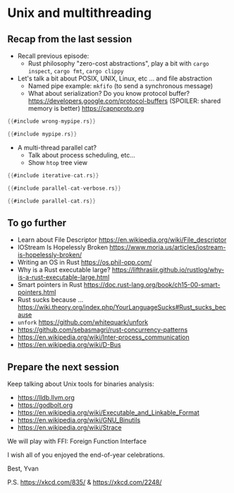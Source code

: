 Unix and multithreading
=======================

<!-- Hello everyone,

Again, a too-long email, the french version is behind! -->

Recap from the last session
---------------------------

-   Recall previous episode:
    -   Rust philosophy "zero-cost abstractions", play a bit with
        `cargo inspect`, `cargo fmt`, `cargo clippy`
-   Let's talk a bit about POSIX, UNIX, Linux, etc ... and file
    abstraction
    -   Named pipe example: `mkfifo` (to send a synchronous message)
    -   What about serialization? Do you know protocol buffer?
        <https://developers.google.com/protocol-buffers> (SPOILER:
        shared memory is better) <https://capnproto.org>

```rust
{{#include wrong-mypipe.rs}}
```

```rust
{{#include mypipe.rs}}
```

-   A multi-thread parallel cat?
    -   Talk about process scheduling, etc...
    -   Show `htop` tree view

```rust
{{#include iterative-cat.rs}}
```

```rust
{{#include parallel-cat-verbose.rs}}
```

```rust
{{#include parallel-cat.rs}}
```

To go further
-------------

-   Learn about File Descriptor
    <https://en.wikipedia.org/wiki/File_descriptor>
-   IOStream Is Hopelessly Broken
    <https://www.moria.us/articles/iostream-is-hopelessly-broken/>
-   Writing an OS in Rust <https://os.phil-opp.com/>
-   Why is a Rust executable large?
    <https://lifthrasiir.github.io/rustlog/why-is-a-rust-executable-large.html>
-   Smart pointers in Rust
    <https://doc.rust-lang.org/book/ch15-00-smart-pointers.html>
-   Rust sucks because ...
    <https://wiki.theory.org/index.php/YourLanguageSucks#Rust_sucks_because>
-   `unfork` <https://github.com/whitequark/unfork>
-   <https://github.com/sebasmagri/rust-concurrency-patterns>
-   <https://en.wikipedia.org/wiki/Inter-process_communication>
-   <https://en.wikipedia.org/wiki/D-Bus>

Prepare the next session
------------------------

Keep talking about Unix tools for binaries analysis:

-   <https://lldb.llvm.org>
-   <https://godbolt.org>
-   <https://en.wikipedia.org/wiki/Executable_and_Linkable_Format>
-   <https://en.wikipedia.org/wiki/GNU_Binutils>
-   <https://en.wikipedia.org/wiki/Strace>

We will play with FFI: Foreign Function Interface

I wish all of you enjoyed the end-of-year celebrations.

Best, Yvan

P.S. <https://xkcd.com/835/> & <https://xkcd.com/2248/>

<!--

Bonjour tous le monde,

Encore une fois, un e-mail trop long:

## Récapitulatif du dernier cours

- Rappel de l'épisode précédent:
   * La philosophie de Rust "zero-cost abstractions" -> jouons un peu avec `cargo inspect`, `cargo fmt`, `cargo clippy`

- Parlons un peu de POSIX, UNIX, Linux, etc ... et de l'abstraction de fichiers
   * Exemple de pipe nommé: `mkfifo` (pour envoyer un message synchrone)
   * Qu'en est-il de la sérialisation? Connaissez-vous Protocol Buffer? -> <https://developers.google.com/protocol-buffers>
       (SPOILER: la mémoire partagée c'est mieux) -> <https://capnproto.org>

```rust
{{#include wrong-mypipe.rs}}
```

```
```rust
{{#include mypipe.rs}}
```

- Un `cat` parallèle multi-threadé ?
   * Parlons de la planification des processus, etc ...
   * `htop` en mode `tree view`

```rust
{{#include iterative-cat.rs}}
```

```rust
{{#include parallel-cat-verbose.rs}}
```

```rust
{{#include parallel-cat.rs}}
```

En français, vous pouvez lire ce cours d'OS <https://darnuria.eu/2019-2020_os> pour vous rafraichir la mémoire !

## Pour aller plus loin

- Connaissez vous les descripteurs de fichier <https://en.wikipedia.org/wiki/File_descriptor>
- IOStream est désespérément cassé <https://www.moria.us/articles/iostream-is-hopelessly-broken/>
- Écrire un OS en Rust <https://os.phil-opp.com/>
- Pourquoi un exécutable Rust est-il volumineux ? <https://lifthrasiir.github.io/rustlog/why-is-a-rust-executable-large.html>
- Pointeurs intelligents dans Rust <https://doc.rust-lang.org/book/ch15-00-smart-pointers.html>
- Rust est nul parce que ... <https://wiki.theory.org/index.php/YourLanguageSucks#Rust_sucks_because>
- `unfork` <https://github.com/whitequark/unfork>
- <https://github.com/sebasmagri/rust-concurrency-patterns>
- <https://en.wikipedia.org/wiki/Inter-process_communication>
- <https://en.wikipedia.org/wiki/D-Bus>

## Pour préparer le prochain cours (parlons d'outils Unix pour l'analyse de binaires)

   * <https://lldb.llvm.org>
   * <https://godbolt.org>
   * <https://en.wikipedia.org/wiki/Executable_and_Linkable_Format>
   * <https://en.wikipedia.org/wiki/GNU_Binutils>
   * <https://en.wikipedia.org/wiki/Strace>

Nous allons jouer avec les FFI: Foreign Function Interface

J'espères que vous avez tous passés de très bonnes fêtes de fin d'années,

Amitiés, Yvan

-->